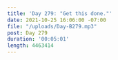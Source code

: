 ```yaml
---
title: 'Day 279: "Get this done."'
date: 2021-10-25 16:06:00 -07:00
file: "/uploads/Day-B279.mp3"
post: Day 279
duration: '00:05:01'
length: 4463414
---
```



